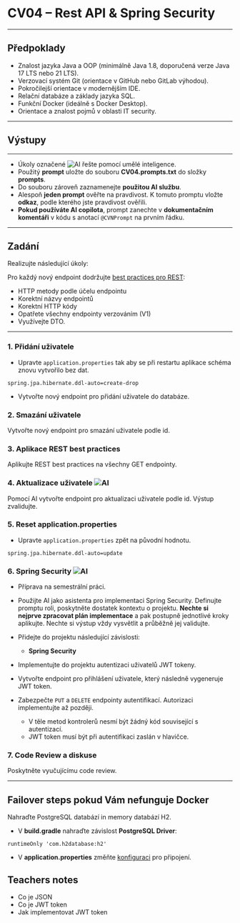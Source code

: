 # CV04 – Rest API & Spring Security

---

## Předpoklady

- Znalost jazyka Java a OOP (minimálně Java 1.8, doporučená verze Java 17 LTS nebo 21 LTS).
- Verzovací systém Git (orientace v GitHub nebo GitLab výhodou).
- Pokročilejší orientace v modernějším IDE.
- Relační databáze a základy jazyka SQL.
- Funkční Docker (ideálně s Docker Desktop).
- Orientace a znalost pojmů v oblasti IT security.

---

## Výstupy

---

- Úkoly označené ![AI](https://img.shields.io/badge/AI-yellow) řešte pomocí umělé inteligence.
- Použitý **prompt** uložte do souboru **CV04.prompts.txt** do složky **prompts**.
- Do souboru zároveň zaznamenejte **použitou AI službu**.
- Alespoň **jeden prompt** ověřte na pravdivost. K tomuto promptu vložte **odkaz**, podle kterého jste pravdivost ověřili.
- **Pokud používáte AI copilota**, prompt zanechte v **dokumentačním komentáři** v kódu s anotací `@CVNPrompt` na prvním řádku.

---

## Zadání

Realizujte následující úkoly:

Pro každý nový endpoint dodržujte [best practices pro REST](https://www.vinaysahni.com/best-practices-for-a-pragmatic-restful-api):

- HTTP metody podle účelu endpointu
- Korektní názvy endpointů
- Korektní HTTP kódy
- Opatřete všechny endpointy verzováním (V1)
- Využívejte DTO.

---

### 1. Přidání uživatele

- Upravte `application.properties` tak aby se při restartu aplikace schéma znovu vytvořilo bez dat.
```
spring.jpa.hibernate.ddl-auto=create-drop
```
- Vytvořte nový endpoint pro přidání uživatele do databáze.

### 2. Smazání uživatele

Vytvořte nový endpoint pro smazání uživatele podle id.

### 3. Aplikace REST best practices

Aplikujte REST best practices na všechny GET endpointy.

### 4. Aktualizace uživatele ![AI](https://img.shields.io/badge/AI-yellow)

Pomocí AI vytvořte endpoint pro aktualizaci uživatele podle id. Výstup zvalidujte.

### 5. Reset application.properties

- Upravte `application.properties` zpět na původní hodnotu.
```
spring.jpa.hibernate.ddl-auto=update
```

### 6. Spring Security ![AI](https://img.shields.io/badge/AI-yellow)

- Příprava na semestrální práci.
- Použijte AI jako asistenta pro implementaci Spring Security. Definujte promptu roli, poskytněte dostatek kontextu o projektu. **Nechte si nejprve zpracovat plán implementace** a pak postupně jednotlivé kroky aplikujte. Nechte si výstup vždy vysvětlit a průběžně jej validujte.

- Přidejte do projektu následující závislosti:
  - **Spring Security**

- Implementujte do projektu autentizaci uživatelů JWT tokeny.
- Vytvořte endpoint pro přihlášení uživatele, který následně vygeneruje JWT token.
- Zabezpečte `PUT` a `DELETE` endpointy autentifikací. Autorizaci implementujte až později.
  - V těle metod kontrolerů nesmí být žádný kód související s autentizací.
  - JWT token musí být při autentifikaci zaslán v hlavičce.

### 7. Code Review a diskuse
Poskytněte vyučujícímu code review.

---

## Failover steps pokud Vám nefunguje Docker

Nahraďte PostgreSQL databází in memory databází H2.

- V **build.gradle** nahraďte závislost **PostgreSQL Driver**:
```
runtimeOnly 'com.h2database:h2'
```
- V **application.properties** změňte [konfiguraci](https://www.baeldung.com/spring-boot-h2-database#database-configuration) pro připojení.

## Teachers notes

- Co je JSON
- Co je JWT token
- Jak implementovat JWT token